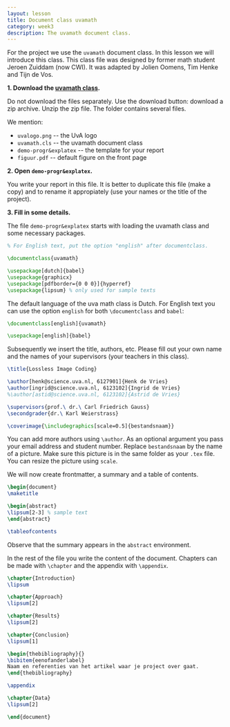 ```yaml
---
layout: lesson
title: Document class uvamath
category: week3
description: The uvamath document class.
---
```


For the project we use the `uvamath` document class. In this lesson we
will introduce this class. This class file was designed by former math
student Jeroen Zuiddam (now CWI). It was adapted by Jolien Oomens,
Tim Henke and Tijn de Vos.

**1. Download the [uvamath
class](https://github.com/NicosStarreveld/uvamath).**

Do not download the files separately.
Use the download button: download a zip archive.
Unzip the zip file. The folder contains several files.

We mention:

-   `uvalogo.png` -- the UvA logo
-   `uvamath.cls` -- the uvamath document class
-   `demo-progr&explatex` -- the template for your report
-   `figuur.pdf` -- default figure on the front page

**2. Open `demo-progr&explatex`.**

You write your report in this file.
It is better to duplicate this file (make a copy) and to rename it appropiately (use your names or the title of the project).

**3. Fill in some details.**

The file `demo-progr&explatex` starts with loading the uvamath class and some
necessary packages.

```latex
% For English text, put the option "english" after documentclass.

\documentclass{uvamath}

\usepackage[dutch]{babel}
\usepackage{graphicx}
\usepackage[pdfborder={0 0 0}]{hyperref}
\usepackage{lipsum} % only used for sample texts
```

The default language of the uva math class is Dutch. For English text
you can use the option `english` for both `\documentclass` and `babel`:

```latex
\documentclass[english]{uvamath}

\usepackage[english]{babel}
```

Subsequently we insert the title, authors, etc. Please fill out your own name and the names of your supervisors (your teachers in this class).

```latex
\title{Lossless Image Coding}

\author[henk@science.uva.nl, 6127901]{Henk de Vries}
\author[ingrid@science.uva.nl, 6123102]{Ingrid de Vries}
%\author[astid@science.uva.nl, 6123102]{Astrid de Vries}

\supervisors{prof.\ dr.\ Carl Friedrich Gauss}
\secondgrader{dr.\ Karl Weierstrass}

\coverimage{\includegraphics[scale=0.5]{bestandsnaam}}
```

You can add more authors using `\author`. As an optional argument you
pass your email address and student number. Replace `bestandsnaam` by
the name of a picture. Make sure this picture is in the same folder as
your `.tex` file. You can resize the picture using `scale`.

We will now create frontmatter, a summary and a table of contents.

```latex
\begin{document}
\maketitle

\begin{abstract}
\lipsum[2-3] % sample text
\end{abstract}

\tableofcontents
```

Observe that the summary appears in the `abstract` environment.

In the rest of the file you write the content of the document. Chapters
can be made with `\chapter` and the appendix with `\appendix`.

```latex
\chapter{Introduction}
\lipsum

\chapter{Approach}
\lipsum[2]

\chapter{Results}
\lipsum[2]

\chapter{Conclusion}
\lipsum[1]

\begin{thebibliography}{}
\bibitem{eenofanderlabel}
Naam en referenties van het artikel waar je project over gaat.
\end{thebibliography}

\appendix

\chapter{Data}
\lipsum[2]

\end{document}
```
